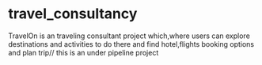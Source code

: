 # travel_consultancy
TravelOn is an traveling consultant project which,where users can explore destinations and activities to do there and find hotel,flights booking options and plan trip// this is an under pipeline project 
